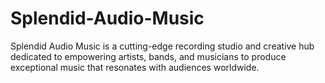 # Splendid-Audio-Music
Splendid Audio Music is a cutting-edge recording studio and creative hub dedicated to empowering artists, bands, and musicians to produce exceptional music that resonates with audiences worldwide.
